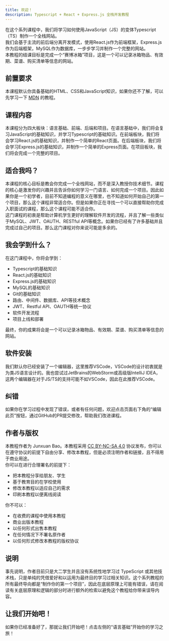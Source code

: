```yaml
---
title: 欢迎！
description: Typescript + React + Express.js 全栈开发教程
---
```

在这个系列课程中，我们将学习如何使用JavaScript（JS）的变体Typescript（TS）制作一个全栈网站。  
我们会基于主流的前后端分离开发模式，使用React.js作为前端框架，Express.js作为后端框架，MySQL作为数据库，一步步学习并制作一个完整的网站。  
本教程的结课目标是完成一个“赛博冰箱”项目，这是一个可以记录冰箱物品、有效期、菜谱、购买清单等信息的网站。

## 前置要求
本课程默认你具备基础的HTML、CSS和JavaScript知识，如果你还不了解，可以先学习一下 [MDN](https://developer.mozilla.org/zh-CN/docs/Web) 的教程。  

## 课程内容
本课程分为四大板块：语言基础、前端、后端和项目。在语言基础中，我们将会复习JavaScript的基础知识，并学习Typescript的基础知识。在前端板块，我们将会学习React.js的基础知识，并制作一个简单的React页面。在后端板块，我们将会学习Express.js的基础知识，并制作一个简单的Express页面。在项目板块，我们将会完成一个完整的项目。

## 适合我吗？
本课程的核心目标是教会你完成一个全栈网站，而不是深入教授你技术细节。课程的核心是激发你的兴趣并且告诉你如何学习一门语言、如何完成一个项目。因此如果你是一个初学者，目前不知道编程的意义在哪里，也不知道如何开始自己的第一个项目，那么这个课程非常适合你。但是如果你正在寻找一个可以直接帮助你完成入职面试的课程，那么这个课程可能不适合你。  
这门课程的初衷是帮助计算机学生更好的理解软件开发的流程，并且了解一些类似于MySQL、JWT、OAUTH、RESTful API等概念。如果你已经有了许多基础并且完成过自己的项目。那么这门课程对你来说可能是多余的。

## 我会学到什么？
在这门课程中，你将会学到：
- Typescript的基础知识
- React.js的基础知识
- Express.js的基础知识
- MySQL的基础知识
- Git的基础知识
- 路由、中间件、数据库、API等技术概念
- JWT、Restful API、OAUTH等统一协议
- 软件开发流程
- 项目上线和部署

最终，你的成果将会是一个可以记录冰箱物品、有效期、菜谱、购买清单等信息的网站。

## 软件安装
我们默认你已经安装了一个编辑器，这里推荐VSCode，VSCode的设计初衷就是为类JS语言设计的。我也尝试过JetBrains的WebStorm或高级版IntelliJ IDEA，这两个编辑器在对于JS/TS的支持可能不如VSCode，因此在此推荐VSCode。

## 纠错
如果你在学习过程中发现了错误，或者有任何问题，欢迎点击页面右下角的“编辑此页”按钮，通过GitHub的PR提交修改，帮助我们改进课程。

## 作者与版权
本教程作者为 Junxuan Bao。本教程采用 [CC BY-NC-SA 4.0](https://creativecommons.org/licenses/by-nc-sa/4.0/) 协议发布，你可以在遵守协议的前提下自由分享、修改本教程，但是必须注明作者和链接，且不得用于商业用途。  
你可以在进行合理署名的前提下：
- 把本教程分享给朋友、学生
- 基于教育目的在学校使用
- 修改本教程以适应自己的需求
- 印刷本教程以便离线阅读

你不可以：
- 在收费的课程中使用本教程
- 商业出版本教程
- 以任何形式出售本教程
- 在任何情况下不署名原作者
- 以任何形式修改本教程的版权协议

## 说明
事先说明，作者目前只是大二学生并且没有系统性地学习过 TypeScript 或其他技术栈，只是单纯的凭借爱好和以运用为最终目的学习过相关知识。这个系列教程的所有最终导向都是“制作你的第一个项目”，因此在底层原理上可能有错误，请在阅读有关底层原理和逻辑的部分时进行额外的检索以避免这个教程给你带来误导内容。

## 让我们开始吧！
如果你已经准备好了，那就让我们开始吧！点击左侧的“语言基础”开始你的学习之旅！